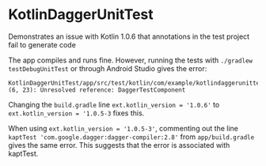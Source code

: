 # KotlinDaggerUnitTest
Demonstrates an issue with Kotlin 1.0.6 that annotations in the test project fail to generate code

The app compiles and runs fine. However, running the tests with `./gradlew testDebugUnitTest` or through Android Studio gives the error:
```
KotlinDaggerUnitTest/app/src/test/kotlin/com/example/kotlindaggerunittest/TestApplication.kt: (6, 23): Unresolved reference: DaggerTestComponent
```

Changing the `build.gradle` line `ext.kotlin_version = '1.0.6'` to `ext.kotlin_version = '1.0.5-3` fixes this. 

When using `ext.kotlin_version = '1.0.5-3'`, commenting out the line `kaptTest 'com.google.dagger:dagger-compiler:2.8'` from `app/build.gradle` gives the same error. This suggests that the error is associated with kaptTest.
